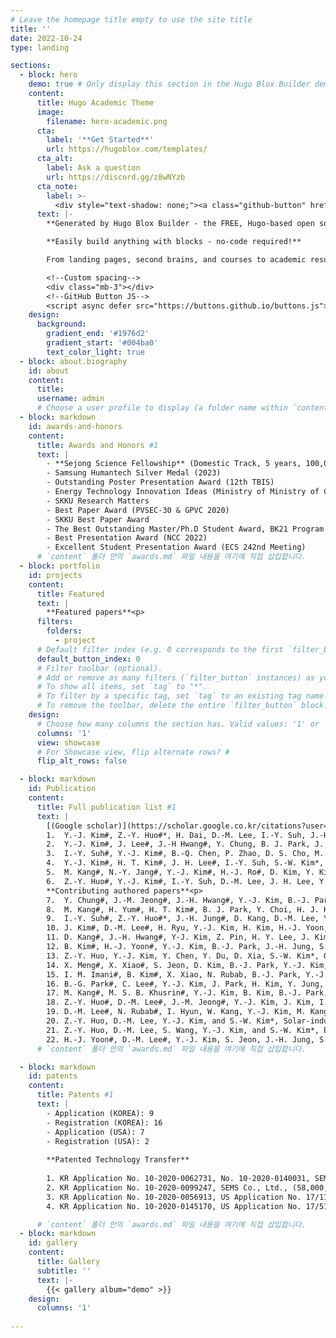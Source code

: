 ```yaml
---
# Leave the homepage title empty to use the site title
title: ''
date: 2022-10-24
type: landing

sections:
  - block: hero
    demo: true # Only display this section in the Hugo Blox Builder demo site
    content:
      title: Hugo Academic Theme
      image:
        filename: hero-academic.png
      cta:
        label: '**Get Started**'
        url: https://hugoblox.com/templates/
      cta_alt:
        label: Ask a question
        url: https://discord.gg/z8wNYzb
      cta_note:
        label: >-
          <div style="text-shadow: none;"><a class="github-button" href="https://github.com/HugoBlox/hugo-blox-builder" data-icon="octicon-star" data-size="large" data-show-count="true" aria-label="Star">Star Hugo Blox Builder</a></div><div style="text-shadow: none;"><a class="github-button" href="https://github.com/HugoBlox/theme-academic-cv" data-icon="octicon-star" data-size="large" data-show-count="true" aria-label="Star">Star the Academic template</a></div>
      text: |-
        **Generated by Hugo Blox Builder - the FREE, Hugo-based open source website builder trusted by 500,000+ sites.**

        **Easily build anything with blocks - no-code required!**

        From landing pages, second brains, and courses to academic resumés, conferences, and tech blogs.

        <!--Custom spacing-->
        <div class="mb-3"></div>
        <!--GitHub Button JS-->
        <script async defer src="https://buttons.github.io/buttons.js"></script>
    design:
      background:
        gradient_end: '#1976d2'
        gradient_start: '#004ba0'
        text_color_light: true
  - block: about.biography
    id: about
    content:
      title:  
      username: admin
      # Choose a user profile to display (a folder name within `content/authors/`)
  - block: markdown
    id: awards-and-honors
    content:
      title: Awards and Honors #1
      text: |
        - **Sejong Science Fellowship** (Domestic Track, 5 years, 100,000,000 KRW/year ≒ 72,000 USD/year) <p>*Allowed to be dispatched to overseas research institute for 1 year 
        - Samsung Humantech Silver Medal (2023)
        - Outstanding Poster Presentation Award (12th TBIS)
        - Energy Technology Innovation Ideas (Ministry of Ministry of Commerce Industry and Energy)
        - SKKU Research Matters
        - Best Paper Award (PVSEC-30 & GPVC 2020)
        - SKKU Best Paper Award
        - The Best Outstanding Master/Ph.D Student Award, BK21 Program
        - Best Presentation Award (NCC 2022)
        - Excellent Student Presentation Award (ECS 242nd Meeting)
      # `content` 폴더 안의 `awards.md` 파일 내용을 여기에 직접 삽입합니다.
  - block: portfolio
    id: projects
    content:
      title: Featured
      text: |
        **Featured papers**<p>
      filters:
        folders:
          - project
      # Default filter index (e.g. 0 corresponds to the first `filter_button` instance below).
      default_button_index: 0
      # Filter toolbar (optional).
      # Add or remove as many filters (`filter_button` instances) as you like.
      # To show all items, set `tag` to "*".
      # To filter by a specific tag, set `tag` to an existing tag name.
      # To remove the toolbar, delete the entire `filter_button` block.
    design:
      # Choose how many columns the section has. Valid values: '1' or '2'.
      columns: '1'
      view: showcase
      # For Showcase view, flip alternate rows? #
      flip_alt_rows: false

  - block: markdown
    id: Publication
    content:
      title: Full publication list #1
      text: |
        [(Google scholar)](https://scholar.google.co.kr/citations?user=hTVt6tEAAAAJ&hl=en)<p>**First Aathored papers**<p>
        1.	Y.-J. Kim#, Z.-Y. Huo#*, H. Dai, D.-M. Lee, I.-Y. Suh, J.-H. Hwang, Y. Chung, H. Y. Lee, Y. Du, W. Ding, X. Wang, S.-W. Kim*, Body-coupled energy enabling unrestricted microbial disinfection using polymer nanorods, Nature Water 2, 360-369 (2024), Covered by News & Views in Nature Water, Highlighted in Nature 628, 693 (2024) 
        2.	Y.-J. Kim#, J. Lee#, J.-H Hwang#, Y. Chung, B. J. Park, J. Kim, S.-H. Kim, H.-J. Yoon, S.-M. Park*, S.-W. Kim*, High-performing and capacitive-matched triboelectric implants driven by ultrasound, Advanced Materials 36, 2307194 (2024), Covered by Fobes, Parkinson’s News Today, News-medical, etc.
        3.	I.-Y. Suh#, Y.-J. Kim#, B.-Q. Chen, P. Zhao, D. S. Cho, M. Kang, Z.-Y. Huo*, S.-W. Kim*, Self-powered microbial blocking textile driven by triboelectric charges, Nano Energy 110, 108343 (2023)
        4.	Y.-J. Kim#, H. T. Kim#, J. H. Lee#, I.-Y. Suh, S.-W. Kim*, Self-powered Fine Dust Filtration System Using Triboelectrification Induced Electric Field, Nanoscale Research Letters 17, 1-9 (2022)
        5.	M. Kang#, N.-Y. Jang#, Y.-J. Kim#, H.-J. Ro#, D. Kim, Y. Kim, H. T. Kim, H. M. Kwon, J.-H. Ahn, B.-O. Choi, N.-H. Cho*, and S.-W. Kim*, Virus blocking textile for SARS-CoV-2 using human body triboelectric energy harvesting, Cell Reports Physical Science 3, 100813 (2022)
        6.	Z.-Y. Huo#, Y.-J. Kim#, I.-Y. Suh, D.-M. Lee, J. H. Lee, Y. Du, S. Wang, H.-J. Yoon, and S.-W. Kim*, Triboelectrification induced self-powered microbial disinfection using nanowire-enhanced localized electric field, Nature Communications 12, 1-11 (2021) Covered by domestic news (Dong-A Ilbo, etc.)<p>
        **Contributing authored papers**<p>
        7.	Y. Chung#, J.-M. Jeong#, J.-H. Hwang#, Y.-J. Kim, B.-J. Park, D. S. Cho, Y. Cho, S. J. Suh, B.-O. Choi, H. Park*, H.-J. Yoon*, S.-W. Kim*, Gigantic triboelectric power generation overcoming acoustic energy barrier using metal-liquid coupling, Joule, accepted
        8.	M. Kang#, H. Yum#, H. T. Kim#, B. J. Park, Y. Choi, H. J. Kim, Y. Cho, Y.-J. Kim, D.-M. Lee, D.-G. Lee, H.-C. Song, S. H. Nam, J. H. Lee*, B.-O. Choi*, S.-W. Kim*, Self-Powered Electrical Bandage Based on Body-Coupled Energy Harvesting, Advanced Materials, accepted 
        9.	I.-Y. Suh#, Z.-Y. Huo#*, J.-H. Jung#, D. Kang, D.-M. Lee, Y.-J. Kim, B. Kim, J. Jeon, P. Zhao, J. Shin, S. Kim, S.-W. Kim*, Highly efficient microbial inactivation enabled by tunneling charges injected through two-dimensional electronics, Science Advances 10, eadl5067 (2024)
        10.	J. Kim#, D.-M. Lee#, H. Ryu, Y.-J. Kim, H. Kim, H.-J. Yoon, M. Kang, S. S. Kwak*, S.-W. Kim*, Triboelectric Nanogenerators for Battery-Free Wireless Sensor System Using Multi-Degree of Freedom Vibration, Advanced Materials Technologies 9, 2301427 (2024)
        11.	D. Kang#, J.-H. Hwang#, Y-J. Kim, Z. Pin, H. Y. Lee, J. Kim, M. S. Shin, S. Jeon, S. Kim, S.-W. Kim*, Contact electrification controlled by material deformation-induced electronic structure changes, Materials Today 72, 109-116 (2023)
        12.	B. Kim#, H.-J. Yoon#, Y.-J. Kim, B.-J. Park, J.-H. Jung, S.-W. Kim*, Ultrasound-Driven Triboelectric Nanogenerator with Biocompatible 2-Hydroxyethyl Methacrylate, ACS Energy Letters 8, 3412 (2023)
        13.	Z.-Y. Huo, Y.-J. Kim, Y. Chen, Y. Du, D. Xia, S.-W. Kim*, Q. Yuan*, Hybrid energy harvesting systems for self-powered sustainable water purification by harnessing ambient energy, Frontiers of Environmental Science & Engineering 17, 118 (2023) (review articles)
        14.	X. Meng#, X. Xiao#, S. Jeon, D. Kim, B.-J. Park, Y.-J. Kim, N. Rubab, S. Kim, S.-W. Kim*, An Ultrasound‐Driven Bioadhesive Triboelectric Nanogenerator for Instant Wound Sealing and Electrically Accelerated Healing in Emergencies, Advanced Materials 35, 2209054 (2023)
        15.	I. M. Imani#, B. Kim#, X. Xiao, N. Rubab, B.-J. Park, Y.-J. Kim, P. Zhao, M. Kang, S.-W. Kim*, Ultrasound‐Driven On‐Demand Transient Triboelectric Nanogenerator for Subcutaneous Antibacterial Activity, Advanced Science 10, 2204801 (2023)
        16.	B.-G. Park#, C. Lee#, Y.-J. Kim, J. Park, H. Kim, Y. Jung, J. S. Ko, S.-W. Kim, J.-H. Lee*, H. Cho*, Toxic micro/nano particles removal in water via triboelectric nanogenerator, Nano Energy 100, 107433 (2022)
        17.	M. Kang#, M. S. B. Khusrin#, Y.-J. Kim, B. Kim, B.-J. Park, I. Hyun, I. M. Imani, B.-O. Choi, S.-W. Kim*, Nature-derived highly tribopositive ϰ-carrageenan-agar composite-based fully biodegradable triboelectric nanogenerators, Nano Energy 100, 107480 (2022)
        18.	Z.-Y. Huo#, D.-M. Lee#, J.-M. Jeong#, Y.-J. Kim, J. Kim, I.-Y. Suh, P. Xiong, S.-W Kim*, Microbial Disinfection with Supercoiling Capacitive Triboelectric Nanogenerator, Advanced Energy Materials 12, 2103680 (2022)
        19.	D.-M. Lee#, N. Rubab#, I. Hyun, W. Kang, Y.-J. Kim, M. Kang, B. O. Choi*, S.-W. Kim*, Ultrasound-mediated triboelectric nanogenerator for powering on-demand transient electronics, Science Advances 8, eabl8423 (2022)
        20.	Z.-Y. Huo, D.-M. Lee, Y.-J. Kim, and S.-W. Kim*, Solar-induced hybrid energy harvesters for advanced oxidation water treatment, iScience 24, 102808 (2021) (review articles)
        21.	Z.-Y. Huo, D.-M. Lee, S. Wang, Y.-J. Kim, and S.-W. Kim*, Emerging Energy Harvesting Materials and Devices for Self-Powered Water Disinfection, Small Methods 5, 2100093 (2021) (review articles)
        22.	H.-J. Yoon#, D.-M. Lee#, Y.-J. Kim, S. Jeon, J.-H. Jung, S. S. Kwak, J. Kim, S. Kim, Y. Kim, and S.-W. Kim*, Mechanoreceptor-Inspired Dynamic Mechanical Stimuli Perception based on Switchable Ionic Polarization, Advanced Functional Materials 31, 2100649 (2021)
      # `content` 폴더 안의 `awards.md` 파일 내용을 여기에 직접 삽입합니다.

  - block: markdown
    id: patents
    content:
      title: Patents #1
      text: |
        - Application (KOREA): 9
        - Registration (KOREA): 16
        - Application (USA): 7
        - Registration (USA): 2
        
        **Patented Technology Transfer**
        
        1. KR Application No. 10-2020-0062731, No. 10-2020-0140031, SEMS Co., Ltd., (85,000,000 KRW)<p>
        2. KR Application No. 10-2020-0099247, SEMS Co., Ltd., (58,000,000 KRW) <p>
        3. KR Application No. 10-2020-0056913, US Application No. 17/110,673, SEMS Co., Ltd., (79,000,000 KRW)<p>
        4. KR Application No. 10-2020-0145170, US Application No. 17/510,675 Energymining Co., Ltd., (300,000,000 KRW)<p>

      # `content` 폴더 안의 `awards.md` 파일 내용을 여기에 직접 삽입합니다.
  - block: markdown
    id: gallery
    content:
      title: Gallery
      subtitle: ''
      text: |-
        {{< gallery album="demo" >}}
    design:
      columns: '1'
  
---
```

